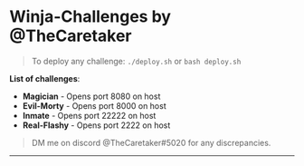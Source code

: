 # Winja-Challenges by @TheCaretaker
> To deploy any challenge: ```./deploy.sh``` or ```bash deploy.sh```

**List of challenges**:
- **Magician** - Opens port 8080 on host
- **Evil-Morty** - Opens port 8000 on host
- **Inmate** - Opens port 22222 on host
- **Real-Flashy** - Opens port 2222 on host

> DM me on discord @TheCaretaker#5020 for any discrepancies. 
---
